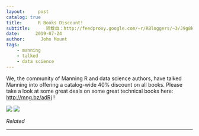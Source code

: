 ```yaml
---
layout:     post
catalog: true
title:      R Books Discount!
subtitle:      转载自：http://feedproxy.google.com/~r/RBloggers/~3/J9g8kpmt12o/
date:      2019-07-24
author:      John Mount
tags:
    - manning
    - talked
    - data science
---
```






We, the community of Manning R and data science authors, have talked Manning into offering a catalog-wide 40% discount on all books. Please take a look at some great deals on some great technical books here: http://mng.bz/adRj !

![](https://i0.wp.com/www.win-vector.com/blog/wp-content/uploads/2019/07/Zumel-PDSR-2ed-MEAP-HI.jpg?resize=660%2C827&is-pending-load=1)
![](https://i0.wp.com/www.win-vector.com/blog/wp-content/uploads/2019/07/Zumel-PDSR-2ed-MEAP-HI.jpg?resize=660%2C827)



*Related*







---
